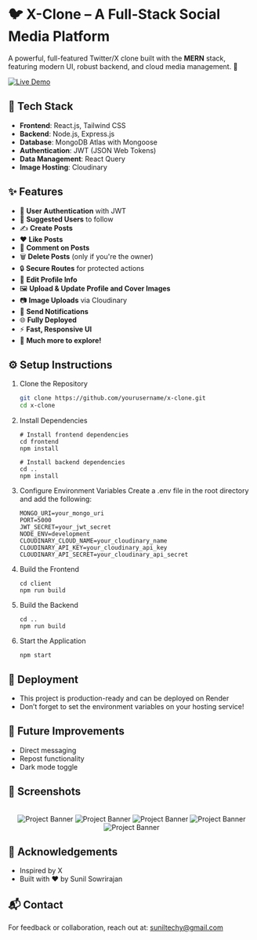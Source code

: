 # 🐦 X-Clone – A Full-Stack Social Media Platform

A powerful, full-featured Twitter/X clone built with the **MERN** stack, featuring modern UI, robust backend, and cloud media management. 🚀

[![Live Demo](https://img.shields.io/badge/-Live%20Demo-4640DE?style=for-the-badge&logo=vercel&logoColor=white)](https://x-clone-jrdx.onrender.com/login)

## 🔧 Tech Stack

- **Frontend**: React.js, Tailwind CSS
- **Backend**: Node.js, Express.js
- **Database**: MongoDB Atlas with Mongoose
- **Authentication**: JWT (JSON Web Tokens)
- **Data Management**: React Query
- **Image Hosting**: Cloudinary

## ✨ Features

- 🔐 **User Authentication** with JWT
- 👥 **Suggested Users** to follow
- ✍️ **Create Posts**
- ❤️ **Like Posts**
- 💬 **Comment on Posts**
- 🗑️ **Delete Posts** (only if you're the owner)
- 🔒 **Secure Routes** for protected actions
- 📝 **Edit Profile Info**
- 🖼️ **Upload & Update Profile and Cover Images**
- 📷 **Image Uploads** via Cloudinary
- 🔔 **Send Notifications**
- 🌐 **Fully Deployed**
- ⚡ **Fast, Responsive UI**
- 🧠 **Much more to explore!**


## ⚙️ Setup Instructions

1. Clone the Repository
    ```bash
    git clone https://github.com/yourusername/x-clone.git
    cd x-clone

2. Install Dependencies
   ```
   # Install frontend dependencies
   cd frontend
   npm install

   # Install backend dependencies
   cd ..
   npm install

3. Configure Environment Variables
   Create a .env file in the root directory and add the following:
   ```
   MONGO_URI=your_mongo_uri
   PORT=5000
   JWT_SECRET=your_jwt_secret
   NODE_ENV=development
   CLOUDINARY_CLOUD_NAME=your_cloudinary_name
   CLOUDINARY_API_KEY=your_cloudinary_api_key
   CLOUDINARY_API_SECRET=your_cloudinary_api_secret

4. Build the Frontend
   ```
   cd client
   npm run build

5. Build the Backend
   ```
   cd ..
   npm run build

6. Start the Application
   ```
   npm start

## 🚀 Deployment
  - This project is production-ready and can be deployed on Render
  - Don’t forget to set the environment variables on your hosting service!

## 🧪 Future Improvements
  - Direct messaging
  - Repost functionality
  - Dark mode toggle

## 📸 Screenshots

<div align="center">
  <br />
  <img src="./App Screenshorts/1.png" alt="Project Banner">
  <img src="./App Screenshorts/3.png" alt="Project Banner">
  <img src="./App Screenshorts/4.png" alt="Project Banner">
  <img src="./App Screenshorts/2.png" alt="Project Banner">
  <img src="./App Screenshorts/5.png" alt="Project Banner">
  <br />
</div>


## 🙌 Acknowledgements
  - Inspired by X
  - Built with ❤️ by Sunil Sowrirajan

## 📬 Contact
  For feedback or collaboration, reach out at: suniltechy@gmail.com

